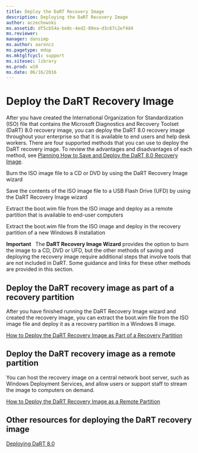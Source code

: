 ```yaml
---
title: Deploy the DaRT Recovery Image
description: Deploying the DaRT Recovery Image
author: aczechowski
ms.assetid: df5cb54a-be8c-4ed2-89ea-d3c67c2ef4d4
ms.reviewer: 
manager: dansimp
ms.author: aaroncz
ms.pagetype: mdop
ms.mktglfcycl: support
ms.sitesec: library
ms.prod: w10
ms.date: 06/16/2016
---
```



# Deploy the DaRT Recovery Image


After you have created the International Organization for Standardization (ISO) file that contains the Microsoft Diagnostics and Recovery Toolset (DaRT) 8.0 recovery image, you can deploy the DaRT 8.0 recovery image throughout your enterprise so that it is available to end users and help desk workers. There are four supported methods that you can use to deploy the DaRT recovery image. To review the advantages and disadvantages of each method, see [Planning How to Save and Deploy the DaRT 8.0 Recovery Image](planning-how-to-save-and-deploy-the-dart-80-recovery-image-dart-8.md).

Burn the ISO image file to a CD or DVD by using the DaRT Recovery Image wizard

Save the contents of the ISO image file to a USB Flash Drive (UFD) by using the DaRT Recovery Image wizard

Extract the boot.wim file from the ISO image and deploy as a remote partition that is available to end-user computers

Extract the boot.wim file from the ISO image and deploy in the recovery partition of a new Windows 8 installation

**Important**  
The **DaRT Recovery Image Wizard** provides the option to burn the image to a CD, DVD or UFD, but the other methods of saving and deploying the recovery image require additional steps that involve tools that are not included in DaRT. Some guidance and links for these other methods are provided in this section.

 

## Deploy the DaRT recovery image as part of a recovery partition


After you have finished running the DaRT Recovery Image wizard and created the recovery image, you can extract the boot.wim file from the ISO image file and deploy it as a recovery partition in a Windows 8 image.

[How to Deploy the DaRT Recovery Image as Part of a Recovery Partition](how-to-deploy-the-dart-recovery-image-as-part-of-a-recovery-partition-dart-8.md)

## Deploy the DaRT recovery image as a remote partition


You can host the recovery image on a central network boot server, such as Windows Deployment Services, and allow users or support staff to stream the image to computers on demand.

[How to Deploy the DaRT Recovery Image as a Remote Partition](how-to-deploy-the-dart-recovery-image-as-a-remote-partition-dart-8.md)

## Other resources for deploying the DaRT recovery image


[Deploying DaRT 8.0](deploying-dart-80-dart-8.md)

 

 





